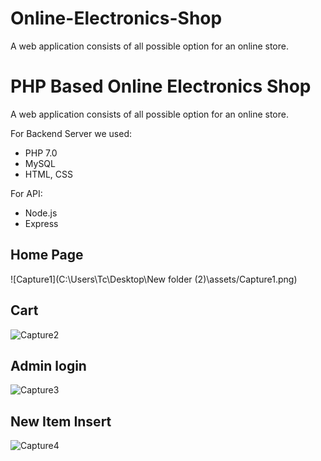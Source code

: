 # Online-Electronics-Shop
A web application consists of all possible option for an online store.
# PHP Based Online Electronics Shop

A web application consists of all possible option for an online store.


For Backend Server we used:

* PHP 7.0
* MySQL
* HTML, CSS

For API:

* Node.js
* Express

## Home Page

![Capture1](C:\Users\Tc\Desktop\New folder (2)\assets/Capture1.png)

##  Cart

![Capture2](./assets/Capture2.png)


## Admin login

![Capture3](./assets/Capture3.png)

## New Item Insert

![Capture4](./assets/Capture4.png)
